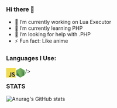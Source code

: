 ### Hi there 👋

- 🔭 I’m currently working on Lua Executor
- 🌱 I’m currently learning  PHP
- 🤔 I’m looking for help with  .PHP
- ⚡ Fun fact: Like anime
### Languages I Use:


<img align="left" alt="JavaScript" width="26px" src="https://raw.githubusercontent.com/github/explore/80688e429a7d4ef2fca1e82350fe8e3517d3494d/topics/javascript/javascript.png" />
<img align="left" alt="Node.js" width="26px" src="https://raw.githubusercontent.com/github/explore/80688e429a7d4ef2fca1e82350fe8e3517d3494d/topics/nodejs/nodejs.png" />

/>
### STATS

![Anurag's GitHub stats](https://github-readme-stats.vercel.app/api?username=SzpadelDEV&show_icons=true&theme=radical)
